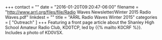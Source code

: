 +++
contact = ""
date = "2016-01-20T09:20:47-06:00"
filename = "http://www.arrl.org/files/file/Radio Waves Newsletter/Winter 2015 Radio Waves.pdf"
linkdest = ""
title = "ARRL Radio Waves Winter 2015"
categories = [ "Outreach" ]
+++
Featuring a front page article about the Shanley High School Amateur Radio
Club, KD0TCP, led by {{% mailto K0CRF %}}. Includes a photo of KD0VSX.
<!--more-->
